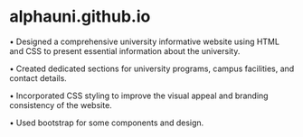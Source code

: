 # alphauni.github.io

• Designed a comprehensive university informative website using HTML and CSS to present essential information about the university.

• Created dedicated sections for university programs, campus facilities, and contact details.

• Incorporated CSS styling to improve the visual appeal and branding consistency of the website.

• Used bootstrap for some components and design.
